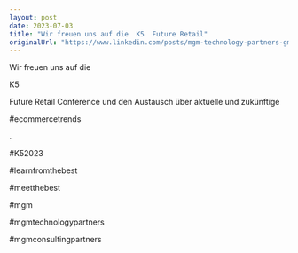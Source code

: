 ```yaml
---
layout: post
date: 2023-07-03
title: "Wir freuen uns auf die  K5  Future Retail"
originalUrl: "https://www.linkedin.com/posts/mgm-technology-partners-gmbh_ecommercetrends-ecommerce-retail-activity-7075026416974606336-aSbO?utm_source=share&utm_medium=member_desktop"
---
```


Wir freuen uns auf die

K5

Future Retail Conference und den Austausch über aktuelle und zukünftige

#ecommercetrends

.

#K52023

#learnfromthebest

#meetthebest

#mgm

#mgmtechnologypartners

#mgmconsultingpartners